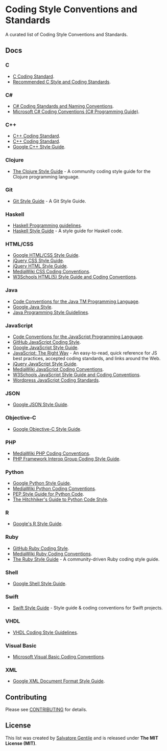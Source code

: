 Coding Style Conventions and Standards
======================================
A curated list of Coding Style Conventions and Standards.

Docs
----

### C
* [C Coding Standard](https://users.ece.cmu.edu/~eno/coding/CCodingStandard.html).
* [Recommended C Style and Coding Standards](http://ieng9.ucsd.edu/~cs30x/indhill-cstyle.html).

### C&#35;
* [C# Coding Standards and Naming Conventions](http://www.dofactory.com/reference/csharp-coding-standards).
* [Microsoft C# Coding Conventions (C# Programming Guide)](https://msdn.microsoft.com/en-us/library/ff926074.aspx).

### C++
* [C++ Coding Standard](http://www.possibility.com/Cpp/CppCodingStandard.html).
* [C++ Coding Standard](https://users.ece.cmu.edu/~eno/coding/CppCodingStandard.html).
* [Google C++ Style Guide](https://google.github.io/styleguide/cppguide.html).

### Clojure
* [The Clojure Style Guide](https://github.com/bbatsov/clojure-style-guide) - A community coding style guide for the Clojure programming language.

### Git
* [Git Style Guide](https://github.com/agis-/git-style-guide) - A Git Style Guide.

### Haskell
* [Haskell Programming guidelines](https://wiki.haskell.org/Programming_guidelines).
* [Haskell Style Guide](https://github.com/tibbe/haskell-style-guide) - A style guide for Haskell code.

### HTML/CSS
* [Google HTML/CSS Style Guide](https://google.github.io/styleguide/htmlcssguide.xml).
* [jQuery CSS Style Guide](https://contribute.jquery.org/style-guide/css/).
* [jQuery HTML Style Guide](https://contribute.jquery.org/style-guide/html/).
* [MediaWiki CSS Coding Conventions](https://www.mediawiki.org/wiki/Manual:Coding_conventions/CSS).
* [W3Schools HTML(5) Style Guide and Coding Conventions](http://www.w3schools.com/html/html5_syntax.asp).

### Java
* [Code Conventions for the Java TM Programming Language](http://www.oracle.com/technetwork/java/javase/documentation/codeconvtoc-136057.html).
* [Google Java Style](https://google.github.io/styleguide/javaguide.html).
* [Java Programming Style Guidelines](http://geosoft.no/development/javastyle.html).

### JavaScript
* [Code Conventions for the JavaScript Programming Language](http://javascript.crockford.com/code.html).
* [GitHub JavaScript Coding Style](https://github.com/styleguide/javascript).
* [Google JavaScript Style Guide](https://google.github.io/styleguide/javascriptguide.xml).
* [JavaScript: The Right Way](https://github.com/braziljs/js-the-right-way) - An easy-to-read, quick reference for JS best practices, accepted coding standards, and links around the Web.
* [jQuery JavaScript Style Guide](https://contribute.jquery.org/style-guide/js/).
* [MediaWiki JavaScript Coding Conventions](https://www.mediawiki.org/wiki/Manual:Coding_conventions/JavaScript).
* [W3Schools JavaScript Style Guide and Coding Conventions](http://www.w3schools.com/js/js_conventions.asp).
* [Wordpress JavaScript Coding Standards](https://make.wordpress.org/core/handbook/best-practices/coding-standards/javascript/).

### JSON
* [Google JSON Style Guide](https://google.github.io/styleguide/jsoncstyleguide.xml).

### Objective-C
* [Google Objective-C Style Guide](https://google.github.io/styleguide/objcguide.xml).

### PHP
* [MediaWiki PHP Coding Conventions](https://www.mediawiki.org/wiki/Manual:Coding_conventions/PHP).
* [PHP Framework Interop Group Coding Style Guide](http://www.php-fig.org/psr/psr-2/).

### Python
* [Google Python Style Guide](https://google.github.io/styleguide/pyguide.html).
* [MediaWiki Python Coding Conventions](https://www.mediawiki.org/wiki/Manual:Coding_conventions/Python).
* [PEP Style Guide for Python Code](https://www.python.org/dev/peps/pep-0008/).
* [The Hitchhiker's Guide to Python Code Style](http://docs.python-guide.org/en/latest/writing/style/).

### R
* [Google's R Style Guide](https://google.github.io/styleguide/Rguide.xml).

### Ruby
* [GitHub Ruby Coding Style](https://github.com/styleguide/ruby).
* [MediaWiki Ruby Coding Conventions](https://www.mediawiki.org/wiki/Manual:Coding_conventions/Ruby).
* [The Ruby Style Guide](https://github.com/bbatsov/ruby-style-guide) - A community-driven Ruby coding style guide.

### Shell
* [Google Shell Style Guide](https://google.github.io/styleguide/shell.xml).

### Swift
* [Swift Style Guide](https://github.com/github/swift-style-guide) - Style guide & coding conventions for Swift projects.

### VHDL
* [VHDL Coding Style Guidelines](http://webdocs.cs.ualberta.ca/~amaral/courses/329/labs/VHDL_Guideline.html).

### Visual Basic
* [Microsoft Visual Basic Coding Conventions](https://msdn.microsoft.com/en-us/library/h63fsef3.aspx).

### XML
* [Google XML Document Format Style Guide](https://google.github.io/styleguide/xmlstyle.html).


Contributing
------------
Please see [CONTRIBUTING](CONTRIBUTING.md) for details.


License
-------
This list was created by [Salvatore Gentile](https://twitter.com/_sgentile) and is released under **The MIT License (MIT)**.
